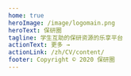 ```yaml
---
home: true
heroImage: /image/logomain.png
heroText: 保研圈
tagline: 学生互助的保研资源的乐享平台
actionText: 更多 →
actionLink: /zh/CV/content/
footer: Copyright © 2020 保研圈
---
```


<template>
<v-app>
  <p class="display-2" style="text-align:center;">
    我们的理念
  </p>
  <v-container fluid>
  <v-row align="center" justify="center">
    <v-col align="center" justify="center" cols="4" sm="12" xs="12" lg="4" xl="4">
      <v-card
          max-width="400px"
          min-width="250px"
          ripple
        >
          <v-card-text>
            <p class="display-1 text--primary">
            	理念1
            </p>
            <div class="title text--primary">
            	保研圈，旨在构建保研生与目标院校上岸保研生之间的桥梁。
            </div>
          </v-card-text>
      </v-card>
    </v-col>
    <v-col align="center" justify="center" cols="4" sm="12" xs="12" lg="4" xl="4">
      <v-card
          max-width="400px"
          min-width="250px"
          ripple
        >
          <v-card-text>
            <p class="display-1 text--primary">
            	理念2
            </p>
            <div class="title text--primary">
            	我们致力于抹平信息资源差，建立平价保研咨询秩序，还原保研最本真的样子。
            </div>
          </v-card-text>
      </v-card>
    </v-col>
    <v-col align="center" justify="center" cols="4" sm="12" xs="12" lg="4" xl="4">
      <v-card
          max-width="400px"
          min-width="250px"
          ripple
        >
          <v-card-text>
            <p class="display-1 text--primary">
            	理念3
            </p>
            <div class="title text--primary">
            	掌握院校录取标准以及相应的考核重点内容，让你在茫茫保研精英大军中先人一步！
            </div>
          </v-card-text>
      </v-card>
    </v-col>
  </v-row>
  </v-container>
  <br/><br/>
  <p class="display-2" style="text-align:center;">
    保研圈的若干特色
  </p>
  <v-container fluid>
  <v-row align="center" justify="center">
    <v-col align="center" justify="center" cols="6" sm="6" xs="12" lg="6" xl="6">
      <v-card
          max-width="400px"
          min-width="250px"
          ripple
        >
          <v-card-text>
            <p class="display-1 text--primary">
              无中介
            </p>
            <div class="title text--primary">
              保研圈自身是个公益平台，仅起到监管、传媒、培训作用。与其他商业保研咨询机构有着本质区别，这里实现了学生互助，咨询服务只在学生之间相互进行的新格局。
            </div>
          </v-card-text>
      </v-card>
    </v-col>
    <v-col align="center" justify="center" cols="6" sm="6" xs="12" lg="6" xl="6">
      <v-card
          max-width="400px"
          min-width="250px"
          ripple
        >
          <v-card-text>
            <p class="display-1 text--primary">
              大神实名入驻
            </p>
            <div class="title text--primary">
              保研圈入驻的每位精英硕博，都经过实名认证，并且进行offer公示，所有合作硕博同学都拿到了复数offer，人均offer收割机。快来pick你的学长/学姐！
            </div>
          </v-card-text>
      </v-card>
    </v-col>
    <v-col align="center" justify="center" cols="6" sm="6" xs="12" lg="6" xl="6">
      <v-card
          max-width="400px"
          min-width="250px"
          ripple
        >
          <v-card-text>
            <p class="display-1 text--primary">
              资金托管
            </p>
            <div class="title text--primary">
              为保障学员权益，实行资金托管，学员不满意时，可以随时协商解除协议，退款。
            </div>
          </v-card-text>
      </v-card>
    </v-col>
    <v-col align="center" justify="center" cols="6" sm="6" xs="12" lg="6" xl="6">
      <v-card
          max-width="400px"
          min-width="250px"
          ripple
        >
          <v-card-text>
            <p class="display-1 text--primary">
              成本辅导
            </p>
            <div class="title text--primary">
              我们按照硕博时间成本以及市场底价进行每年的业务调控，例如2020年我们单校辅导（1V1）平均费用不超过300元，是商业机构的十五分之一。
            </div>
          </v-card-text>
      </v-card>
    </v-col>
  </v-row>
  </v-container>
</v-app>
</template>


<!-- <br/>

<br>
<div id="app">
<v-app id="inspire">
 <v-carousel cycle height="400" hide-delimiter-background show-arrows-on-hover>
    <v-carousel-item>
      <v-sheet color="white" height="100%">
        <v-row class="fill-height" align="center" justify="center">
          <v-img src="/image/residency.jpg"></v-img>
        </v-row>
      </v-sheet>
    </v-carousel-item>
    <v-carousel-item>
      <v-sheet height="100%">
        <v-row class="fill-height" align="center" justify="center">
          <v-img src="/image/goshimg.jpg"></v-img>
        </v-row>
      </v-sheet>
    </v-carousel-item>
        <v-carousel-item>
      <v-sheet height="100%">
        <v-row class="fill-height" align="center" justify="center">
          <v-img src="/image/summercampimg.jpg"></v-img>
        </v-row>
      </v-sheet>
    </v-carousel-item>
        </v-carousel-item>
        <v-carousel-item>
      <v-sheet height="100%">
        <v-row class="fill-height" align="center" justify="center">
          <v-img src="/image/joelimg.jpg"></v-img>
        </v-row>
      </v-sheet>
    </v-carousel-item>
 </v-carousel>
 </v-app>
 </div>
<br> -->
